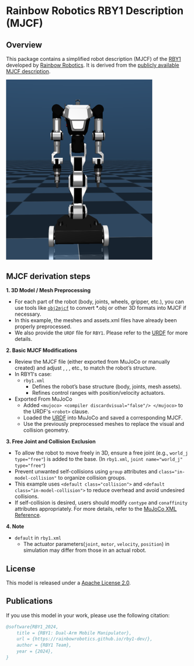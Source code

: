 # Rainbow Robotics RBY1 Description (MJCF)

## Overview

This package contains a simplified robot description (MJCF) of the [RBY1](https://rainbowrobotics.github.io/rby1-dev/) developed by [Rainbow Robotics](https://www.rainbow-robotics.com/en_main?_l=en). It is derived from the [publicly
available MJCF description](https://github.com/RainbowRobotics).

<p float="left">
  <img src="mujoco_RBY1.png" width="400">
</p>

## MJCF derivation steps

**1. 3D Model / Mesh Preprocessing**
- For each part of the robot (body, joints, wheels, gripper, etc.), you can use tools like [`obj2mjcf`](https://github.com/kevinzakka/obj2mjcf) to convert *.obj or other 3D formats into MJCF if necessary.
- In this example, the meshes and assets.xml files have already been properly preprocessed.
- We also provide the `URDF` file for `RBY1`. Please refer to the [URDF](https://github.com/RainbowRobotics/rby1-sdk/blob/main/models/rby1a/urdf/model.urdf) for more details.

**2. Basic MJCF Modifications**
- Review the MJCF file (either exported from MuJoCo or manually created) and adjust <default>, <actuator>, <joint>, etc., to match the robot’s structure.
- In RBY1's case:
  - ``rby1.xml``
    - Defines the robot’s base structure (body, joints, mesh assets).
    - Refines control ranges with position/velocity actuators.
- Exported From MuJoCo
   - Added ``<mujoco> <compiler discardvisual="false"/> </mujoco>`` to the URDF's ``<robot>`` clause.
   - Loaded the [URDF](https://github.com/RainbowRobotics/rby1-sdk/blob/main/models/rby1a/urdf/model.urdf) into MuJoCo and saved a corresponding MJCF.
   - Use the previously preprocessed meshes to replace the visual and collision geometry.

**3. Free Joint and Collision Exclusion**
- To allow the robot to move freely in 3D, ensure a free joint (e.g., `world_j type="free"`) is added to the base. (In `rby1.xml`, `joint name="world_j" type="free"`)
- Prevent unwanted self-collisions using `group` attributes and `class="in-model-collision"` to organize collision groups.
- This example uses `<default class="collision">` and `<default class="in-model-collision">` to reduce overhead and avoid undesired collisions.
- If self-collision is desired, users should modify `contype` and `conaffinity` attributes appropriately. For more details, refer to the [MuJoCo XML Reference](https://mujoco.readthedocs.io/en/stable/XMLreference.html).

**4. Note**
- `default` in `rby1.xml`
  - The actuator parameters(`joint`, `motor`, `velocity`, `position`) in simulation may differ from those in an actual robot.

## License
This model is released under a [Apache License 2.0](LICENSE.txt).


## Publications
If you use this model in your work, please use the following citation:

```bibtex
@software{RBY1_2024,
    title = {RBY1: Dual-Arm Mobile Manipulator},
    url = {https://rainbowrobotics.github.io/rby1-dev/},
    author = {RBY1 Team},
    year = {2024},
}
```
